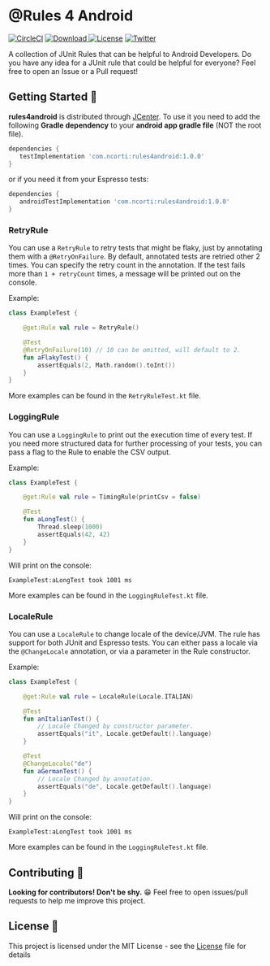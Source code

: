 # @Rules 4 Android

[![CircleCI](https://circleci.com/gh/cortinico/rules4android/tree/master.svg?style=shield)](https://circleci.com/gh/cortinico/rules4android/tree/master)  [ ![Download](https://api.bintray.com/packages/cortinico/maven/rules4android/images/download.svg) ](https://bintray.com/cortinico/maven/rules4android/_latestVersion) [![License](https://img.shields.io/badge/license-MIT%20License-brightgreen.svg)](https://opensource.org/licenses/MIT) [![Twitter](https://img.shields.io/badge/Twitter-@cortinico-blue.svg?style=flat)](http://twitter.com/cortinico)

A collection of JUnit Rules that can be helpful to Android Developers. Do you have any idea for a JUnit rule that could be helpful for everyone? Feel free to open an Issue or a Pull request!

## Getting Started 👣

**rules4android** is distributed through [JCenter](https://bintray.com/bintray/jcenter?filterByPkgName=rules4android). To use it you need to add the following **Gradle dependency** to your **android app gradle file** (NOT the root file).

```groovy
dependencies {
   testImplementation 'com.ncorti:rules4android:1.0.0'
}
```

or if you need it from your Espresso tests:

```groovy
dependencies {
   androidTestImplementation 'com.ncorti:rules4android:1.0.0'
}
```

### RetryRule

You can use a `RetryRule` to retry tests that might be flaky, just by annotating them with a `@RetryOnFailure`. By default, annotated tests are retried other 2 times. You can specify the retry count in the annotation. If the test fails more than `1 + retryCount` times, a message will be printed out on the console.

Example:

```kotlin
class ExampleTest {

    @get:Rule val rule = RetryRule()

    @Test
    @RetryOnFailure(10) // 10 can be omitted, will default to 2.
    fun aFlakyTest() {
        assertEquals(2, Math.random().toInt())
    }
}
```

More examples can be found in the `RetryRuleTest.kt` file.

### LoggingRule

You can use a `LoggingRule` to print out the execution time of every test. If you need more structured data for further processing of your tests, you can pass a flag to the Rule to enable the CSV output.

Example:

```kotlin
class ExampleTest {

    @get:Rule val rule = TimingRule(printCsv = false)

    @Test
    fun aLongTest() {
        Thread.sleep(1000)
        assertEquals(42, 42)
    }
}
```

Will print on the console:
```
ExampleTest:aLongTest took 1001 ms
```

More examples can be found in the `LoggingRuleTest.kt` file.

### LocaleRule

You can use a `LocaleRule` to change locale of the device/JVM. The rule has support for both JUnit and Espresso tests. You can either pass a locale via the `@ChangeLocale` annotation, or via a parameter in the Rule constructor.

Example:

```kotlin
class ExampleTest {

    @get:Rule val rule = LocaleRule(Locale.ITALIAN)

    @Test
    fun anItalianTest() {
        // Locale Changed by constructor parameter.
        assertEquals("it", Locale.getDefault().language)
    }

    @Test
    @ChangeLocale("de")
    fun aGermanTest() {
        // Locale Changed by annotation.
        assertEquals("de", Locale.getDefault().language)
    }
}
```

Will print on the console:
```
ExampleTest:aLongTest took 1001 ms
```

More examples can be found in the `LoggingRuleTest.kt` file.

## Contributing 🤝

**Looking for contributors! Don't be shy.** 😁 Feel free to open issues/pull requests to help me improve this project.

## License 📄

This project is licensed under the MIT License - see the [License](License) file for details
